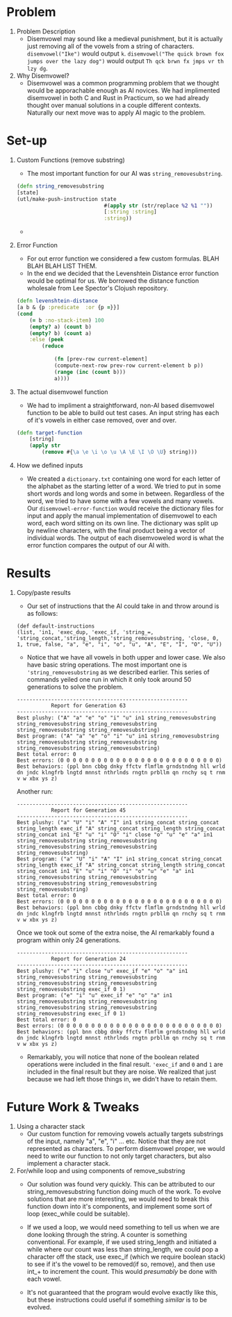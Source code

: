 # Problem
1. Problem Description
    * Disemvowel may sound like a medieval punishment, but it is actually just
    removing all of the vowels from a string of characters. `disemvowel("Ike")` would output `k`. `disemvowel("The quick brown fox jumps over the lazy dog")` would output `Th qck brwn fx jmps vr th lzy dg`.
2. Why Disemvowel?
    * Disemvowel was a common programming problem that we thought would be apporachable enough as AI novices. We had implimented disemvowel in both C and Rust in Practicum, so we had already thought over manual solutions in a couple different contexts. Naturally our next move was to apply AI magic to the problem.

# Set-up
1. Custom Functions (remove substring)
    * The most important function for our AI was `string_removesubstring`. 
    ``` clojure
    (defn string_removesubstring
    [state]
    (utl/make-push-instruction state
                                #(apply str (str/replace %2 %1 ""))
                                [:string :string]
                                :string))
    ```
    * 

2. Error Function
    * For out error function we considered a few custom formulas. BLAH BLAH BLAH LIST THEM.
    * In the end we decided that the Levenshtein Distance error function would be optimal for us. We borrowed the distance function wholesale from Lee Spector's Clojush repository. 
    ``` clojure
    (defn levenshtein-distance
    [a b & {p :predicate  :or {p =}}]
    (cond
        (= b :no-stack-item) 100
        (empty? a) (count b)
        (empty? b) (count a)
        :else (peek
            (reduce
                
                (fn [prev-row current-element]
                (compute-next-row prev-row current-element b p))
                (range (inc (count b)))
                a))))
    ```
3. The actual disemvowel function
    * We had to impliment a straightforward, non-AI based disemvowel function to be able
    to build out test cases. An input string has each of it's vowels in either case removed,
    over and over. 
    ``` clojure
    (defn target-function
        [string]
        (apply str
            (remove #{\a \e \i \o \u \A \E \I \O \U} string)))
    ```
4. How we defined inputs
    * We created a `dictionary.txt` containing one word for each letter of the alphabet as the starting letter of a word. We tried to put in some short words and long words and some in between. Regardless of the word, we tried to have some with a few vowels and many vowels. Our `disemvowel-error-function` would receive the dictionary files for input and apply the manual implementation of disemvowel to each word, each word sitting on its own line. The dictionary was split up by newline characters, with the final product being a vector of individual words. The output of each disemvoweled word is what the error function compares the output of our AI with.  

# Results
1. Copy/paste results 
    * Our set of instructions that the AI could take in and throw around is as follows:
    ```
    (def default-instructions
    (list, 'in1, 'exec_dup, 'exec_if, 'string_=, 'string_concat,'string_length,'string_removesubstring, 'close, 0, 1, true, false, "a", "e", "i", "o", "u", "A", "E", "I", "O", "U"))
    ```
    * Notice that we have all vowels in both upper and lower case. We also have basic string operations. The most important one is `'string_removesubstring` as we described earlier. This series of commands yeiled one run in which it only took around 50 generations to solve the problem.

    ```
    -------------------------------------------------------
               Report for Generation 63
    -------------------------------------------------------
    Best plushy: ("A" "a" "e" "o" "i" "u" in1 string_removesubstring string_removesubstring string_removesubstring string_removesubstring string_removesubstring)
    Best program: ("A" "a" "e" "o" "i" "u" in1 string_removesubstring string_removesubstring string_removesubstring string_removesubstring string_removesubstring)
    Best total error: 0
    Best errors: (0 0 0 0 0 0 0 0 0 0 0 0 0 0 0 0 0 0 0 0 0 0 0 0 0 0)
    Best behaviors: (ppl bnn cbbg dnky ffctv flmflm grndstndng hll wrld dn jndc klngfrb lngtd mnnst nthrlnds rngtn prbllm qn rnchy sq t rnm v w xbx ys z)

    ```

    Another run:

    ```
    -------------------------------------------------------
               Report for Generation 45
    -------------------------------------------------------
    Best plushy: ("a" "U" "i" "A" "I" in1 string_concat string_concat string_length exec_if "A" string_concat string_length string_concat string_concat in1 "E" "u" "i" "O" "i" close "o" "u" "e" "a" in1 string_removesubstring string_removesubstring string_removesubstring string_removesubstring string_removesubstring)
    Best program: ("a" "U" "i" "A" "I" in1 string_concat string_concat string_length exec_if "A" string_concat string_length string_concat string_concat in1 "E" "u" "i" "O" "i" "o" "u" "e" "a" in1 string_removesubstring string_removesubstring string_removesubstring string_removesubstring string_removesubstring)
    Best total error: 0
    Best errors: (0 0 0 0 0 0 0 0 0 0 0 0 0 0 0 0 0 0 0 0 0 0 0 0 0 0)
    Best behaviors: (ppl bnn cbbg dnky ffctv flmflm grndstndng hll wrld dn jndc klngfrb lngtd mnnst nthrlnds rngtn prbllm qn rnchy sq t rnm v w xbx ys z)

    ```

    Once we took out some of the extra noise, the AI remarkably found a program within only 24 generations.

    ```
    -------------------------------------------------------
               Report for Generation 24
    -------------------------------------------------------
    Best plushy: ("e" "i" close "u" exec_if "e" "o" "a" in1 string_removesubstring string_removesubstring string_removesubstring string_removesubstring string_removesubstring exec_if 0 1)
    Best program: ("e" "i" "u" exec_if "e" "o" "a" in1 string_removesubstring string_removesubstring string_removesubstring string_removesubstring string_removesubstring exec_if 0 1)
    Best total error: 0
    Best errors: (0 0 0 0 0 0 0 0 0 0 0 0 0 0 0 0 0 0 0 0 0 0 0 0 0 0)
    Best behaviors: (ppl bnn cbbg dnky ffctv flmflm grndstndng hll wrld dn jndc klngfrb lngtd mnnst nthrlnds rngtn prbllm qn rnchy sq t rnm v w xbx ys z)

    ```

    * Remarkably, you will notice that none of the boolean related operations were included in the final result. `'exec_if` and `0` and `1` are included in the final result but they are noise. We realized that just because we had left those things in, we didn't have to retain them. 

   

# Future Work & Tweaks
1. Using a character stack
    * Our custom function for removing vowels actually targets substrings of the input, namely "a", "e", "i" ... etc. Notice that they are not represented as characters. To perform disemvowel proper, we would need to write our function to not only target characters, but also implement a character stack.
2. For/while loop and using components of remove_substring
    * Our solution was found very quickly. This can be attributed to our string_removesubstring function doing much of the work. To evolve solutions that are more interesting, we would need to break this function down into it's components, and implement some sort of loop (exec_while could be suitable).

    * If we used a loop, we would need something to tell us when we are done looking through the string. A counter is something conventional. For example, if we used string_length and initiated a while where our count was less than string_length, we could pop a character off the stack, use exec_if (which we require boolean stack) to see if it's the vowel to be removed(if so, remove), and then use int_+ to increment the count. This would *presumably* be done with each vowel. 

    * It's not guaranteed that the program would evolve exactly like this, but these instructions could useful if something *similar* is to be evolved. 

